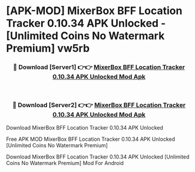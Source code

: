 # [APK-MOD] MixerBox BFF  Location Tracker 0.10.34 APK Unlocked - [Unlimited Coins No Watermark Premium] vw5rb



<div align="center">
<h3>🔴 Download [Server1] 👉👉 <a href="https://momento.my/?title=MixerBox_BFF__Location_Tracker_0.10.34_APK_Unlocked">MixerBox BFF  Location Tracker 0.10.34 APK Unlocked Mod Apk</a></h3><br>

<h3>🔴 Download [Server2] 👉👉 <a href="https://momento.my/?title=MixerBox_BFF__Location_Tracker_0.10.34_APK_Unlocked">MixerBox BFF  Location Tracker 0.10.34 APK Unlocked Mod Apk</a></h3>
</div>



Download MixerBox BFF  Location Tracker 0.10.34 APK Unlocked 

Free APK MOD MixerBox BFF  Location Tracker 0.10.34 APK Unlocked [Unlimited Coins No Watermark Premium]

Download MixerBox BFF  Location Tracker 0.10.34 APK Unlocked [Unlimited Coins No Watermark Premium] Mod For Android
